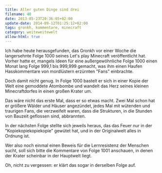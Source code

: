 ```yaml
---
title: Aller guten Dinge sind drei
filename: 48
date: 2013-05-23T20:36:05+02:00
update-date: 2014-09-12T01:25:12+02:00
tags: gronkh, kommentare, minecraft
category: weiteweitewelt
allow-html: true
---
```


<p>Ich habe heute herausgefunden, das Gronkh vor einer Woche die langersehnte Folge 1000 seines Let's play Minecraft veröffentlicht hat. Vorher hatte er, mangels Ideen für eine außergewöhnliche Folge 1000 einen Monat lang Folge 999,1 bis 999,999 gemacht, was ihm einen Haufen Hasskommentare von mordlüstern erzürnten "Fans" einbrachte.</p>

<p>Doch damit nicht genug. In Folge 1000 bastelt er sich in einer Kopie der Welt eine gemoddete Atombombe und wandelt das Herz seines kleinen Minecraftdorfes in einen großen Krater um.</p>

<p>Das wäre nicht das erste Mal, dass er so etwas macht. Zwei Mal schon hat er größere Wälder und Häuser angezündet, jedes Mal mit wütenden und traurigen Fans, die verzweifelt waren, dass die Strukturen, in die Stunden von Bauzeit geflossen sind, abbrannten.</p>

<p>In der nächsten Folge stellte sich jeweils heraus, das das Feuer nur in der "Kopiekopiekopiekopie" gewütet hat, und in der Originalwelt alles in Ordnung ist.</p>

<p>Wer also noch einmal einen Beweis für die Lernresistenz der Menschen sucht, soll sich bitte die Kommentare von Folge 1001 anschauen, in denen der Krater scheinbar in der Hauptwelt liegt.</p>

<p>Oh, nicht zu vergessen: er klärt das sogar in derselben Folge auf.</p>



